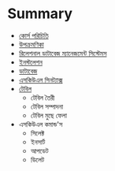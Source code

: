 # Summary

* [কোর্স পরিচিতি](README.md)
* [উপক্রমণিকা](introduction.md)
* [রিলেশনাল ডাটাবেজ ম্যানেজমেন্ট সিস্টেমস](rdms.md)
* [ইনস্টলেশন](installation.md)
* [ডাটাবেজ](creatingdb.md)
* [এসকিউএল সিনট্যাক্স](sql-syntax.md)
* [টেবিল](table.md)
   * টেবিল তৈরী
   * টেবিল সম্পাদনা
   * টেবিল মুছে ফেলা
* এসকিউএল কমান্ড'স
   * সিলেক্ট
   * ইনসার্ট
   * আপডেট
   * ডিলেট


